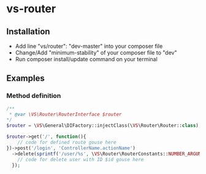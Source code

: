 # vs-router

## Installation

* Add line "vs/router": "dev-master" into your composer file
* Change/Add "minimum-stability" of your composer file to "dev"
* Run composer install/update command on your terminal

## Examples

### Method definition

```php
/**
 * @var \VS\Router\RouterInterface $router
*/
$router = \VS\General\DIFactory::injectClass(\VS\Router\Router::class);

$router->get('/', function(){
    // code for defined route gouse here
})->post('/login', 'ControllerName.actionName')
  ->delete(sprintf('/user/%s', \VS\Router\RouterConstants::NUMBER_ARGUMENT_ALIAS), function($id){
    // code for delete user with ID $id gouse here
  });

```